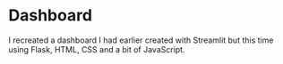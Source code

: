 # Dashboard
I recreated a dashboard I had earlier created with Streamlit but this time using Flask, HTML, CSS and a bit of JavaScript.
